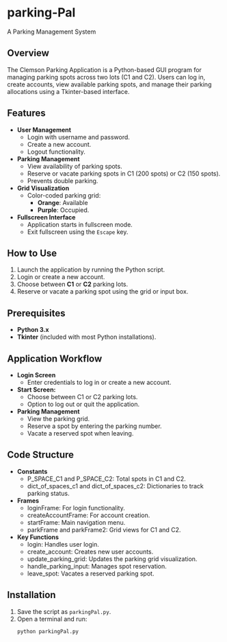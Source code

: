 # parking-Pal
A Parking Management System 

## Overview
The Clemson Parking Application is a Python-based GUI program for managing parking spots across two lots (C1 and C2). Users can log in, create accounts, view available parking spots, and manage their parking allocations using a Tkinter-based interface.

## Features
- **User Management**
  - Login with username and password.
  - Create a new account.
  - Logout functionality.
- **Parking Management**
  - View availability of parking spots.
  - Reserve or vacate parking spots in C1 (200 spots) or C2 (150 spots).
  - Prevents double parking.
- **Grid Visualization**
  - Color-coded parking grid:
    - **Orange**: Available
    - **Purple**: Occupied.
- **Fullscreen Interface**
  - Application starts in fullscreen mode.
  - Exit fullscreen using the `Escape` key.

## How to Use
1. Launch the application by running the Python script.
2. Login or create a new account.
3. Choose between **C1** or **C2** parking lots.
4. Reserve or vacate a parking spot using the grid or input box.

## Prerequisites
- **Python 3.x**
- **Tkinter** (included with most Python installations).

## Application Workflow
- **Login Screen**
  - Enter credentials to log in or create a new account.
- **Start Screen:**
  - Choose between C1 or C2 parking lots.
  - Option to log out or quit the application.
- **Parking Management**
  - View the parking grid.
  - Reserve a spot by entering the parking number.
  - Vacate a reserved spot when leaving.

## Code Structure

- **Constants**
  - P_SPACE_C1 and P_SPACE_C2: Total spots in C1 and C2.
  - dict_of_spaces_c1 and dict_of_spaces_c2: Dictionaries to track parking status.
- **Frames**
  - loginFrame: For login functionality.
  - createAccountFrame: For account creation.
  - startFrame: Main navigation menu.
  - parkFrame and parkFrame2: Grid views for C1 and C2.
- **Key Functions**
  - login: Handles user login.
  - create_account: Creates new user accounts.
  - update_parking_grid: Updates the parking grid visualization.
  - handle_parking_input: Manages spot reservation.
  - leave_spot: Vacates a reserved parking spot.

## Installation
1. Save the script as `parkingPal.py`.
2. Open a terminal and run:
   ```bash
   python parkingPal.py
